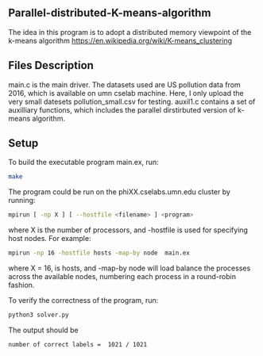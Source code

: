 ## Parallel-distributed-K-means-algorithm
The idea in this program is to adopt a distributed memory viewpoint of the k-means algorithm https://en.wikipedia.org/wiki/K-means_clustering

## Files Description
main.c is the main driver. The datasets used are US pollution data from 2016, which is available on umn cselab machine. Here, I only upload the very small datesets pollution_small.csv for testing.  auxil1.c contains a set of auxilliary functions, which includes the parallel dirstirbuted version of k-means algorithm.

## Setup
To build the executable program main.ex, run:
```bash
make
```
The program could be run on the phiXX.cselabs.umn.edu cluster by running:
```bash
mpirun [ -np X ] [ --hostfile <filename> ] <program>
```
where X is the number of processors, and -hostfile is used for specifying host nodes. For example:
```bash
mpirun -np 16 -hostfile hosts -map-by node  main.ex
```
where X = 16, <filename> is hosts, and -map-by node will load balance the processes across the available nodes, numbering each process in a round-robin fashion.

To verify the correctness of the program, run:
```bash
python3 solver.py
```
The output should be
```bash
number of correct labels =  1021 / 1021
```
